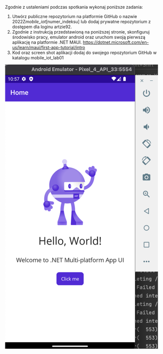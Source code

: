 Zgodnie z ustaleniami podczas spotkania wykonaj poniższe zadania:

1. Utwórz publiczne repozytorium na platformie GitHub o nazwie 2022Z*mobile_iot*[numer_indeksu] lub dodaj prywatne repozytorium z dostępem dla loginu artzie92.
2. Zgodnie z instrukcją przedstawioną na poniższej stronie, skonfiguruj środowisko pracy, emulator android oraz uruchom swoją pierwszą aplikację na platformie .NET MAUI. https://dotnet.microsoft.com/en-us/learn/maui/first-app-tutorial/intro
3. Kod oraz screen shot aplikacji dodaj do swojego repozytorium GitHub w katalogu mobile_iot_lab01

![](https://raw.githubusercontent.com/Neology92/2022Z_mobile_iot_24517/master/mobile_iot_lab01/Application-screen-shot.png)
